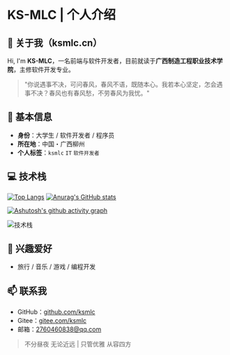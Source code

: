# KS-MLC | 个人介绍

## 👋 关于我（ksmlc.cn）

Hi, I'm **KS-MLC**，一名前端与软件开发者，目前就读于**广西制造工程职业技术学院**，主修软件开发专业。

> "你说遇事不决，可问春风，春风不语，既随本心。我若本心坚定，怎会遇事不决？春风也有春风愁，不劳春风为我忧。"

## 📍 基本信息

- **身份**：大学生 / 软件开发者 / 程序员
- **所在地**：中国・广西柳州
- **个人标签**：`ksmlc` `IT` `软件开发者`

## 💻 技术栈

[![Top Langs](https://github-readme-stats.vercel.app/api/top-langs/?username=KSMLC)](https://github.com/ksmlc) 
[![Anurag's GitHub stats](https://github-readme-stats.vercel.app/api?username=ksmlc&show_icons=true)](https://github.com/anuraghazra/github-readme-stats)

[![Ashutosh's github activity graph](https://github-readme-activity-graph.vercel.app/graph?username=ksmlc&bg_color=ffffff&color=000000&line=0066eb&point=ff6b6b&area=true&hide_border=true)](https://github.com/ashutosh00710/github-readme-activity-graph)

![技术栈](https://ksmlc.cn/images/icon/skillPc.svg)

## 🎯 兴趣爱好

- 旅行 / 音乐 / 游戏 / 编程开发

## 📫 联系我

- GitHub：[github.com/ksmlc](https://github.com/ksmlc)
- Gitee：[gitee.com/ksmlc](https://gitee.com/ksmlc)
- 邮箱：2760460838@qq.com

> 不分昼夜 无论近远 | 只管优雅 从容四方
